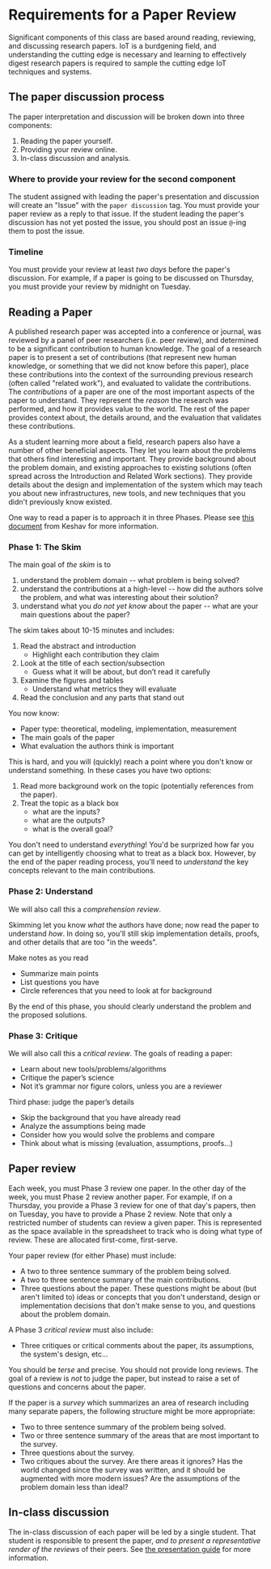 # Requirements for a Paper Review

Significant components of this class are based around reading, reviewing, and discussing research papers.
IoT is a burdgening field, and understanding the cutting edge is necessary and learning to effectively digest research papers is required to sample the cutting edge IoT techniques and systems.

## The paper discussion process

The paper interpretation and discussion will be broken down into three components:

1. Reading the paper yourself.
1. Providing your review online.
1. In-class discussion and analysis.

### Where to provide your review for the second component

The student assigned with leading the paper's presentation and discussion will create an "Issue" with the `paper discussion` tag.
You must provide your paper review as a reply to that issue.
If the student leading the paper's discussion has not yet posted the issue, you should post an issue `@`-ing them to post the issue.

### Timeline

You must provide your review at least *two days* before the paper's discussion.
For example, if a paper is going to be discussed on Thursday, you must provide your review by midnight on Tuesday.

## Reading a Paper

A published research paper was accepted into a conference or journal, was reviewed by a panel of peer researchers (i.e. peer review), and determined to be a significant contribution to human knowledge.
The goal of a research paper is to present a set of contributions (that represent new human knowledge, or something that we did not know before this paper), place these contributions into the context of the surrounding previous research (often called "related work"), and evaluated to validate the contributions.
The *contributions* of a paper are one of the most important aspects of the paper to understand.
They represent the *reason* the research was performed, and how it provides value to the world.
The rest of the paper provides context about, the details around, and the evaluation that validates these contributions.

As a student learning more about a field, research papers also have a number of other beneficial aspects.
They let you learn about the problems that others find interesting and important.
They provide background about the problem domain, and existing approaches to existing solutions (often spread across the Introduction and Related Work sections).
They provide details about the design and implementation of the system which may teach you about new infrastructures, new tools, and new techniques that you didn't previously know existed.

One way to read a paper is to approach it in three Phases.
Please see [this document](https://github.com/gwu-iot/collaboration/blob/master/resources/local_copy/how_to_read_a_paper.pdf) from Keshav for more information.

### Phase 1: The Skim

The main goal of *the skim* is to

1. understand the problem domain -- what problem is being solved?
1. understand the contributions at a high-level -- how did the authors solve the problem, and what was interesting about their solution?
1. understand what you *do not yet know* about the paper -- what are your main questions about the paper?

The skim takes about 10-15 minutes and includes:

1. Read the abstract and introduction
    - Highlight each contribution they claim
2. Look at the title of each section/subsection
    - Guess what it will be about, but don’t read it carefully
3. Examine the figures and tables
    - Understand what metrics they will evaluate
4. Read the conclusion and any parts that stand out

You now know:

- Paper type: theoretical, modeling, implementation, measurement
- The main goals of the paper
- What evaluation the authors think is important

This is hard, and you will (quickly) reach a point where you don't know or understand something.
In these cases you have two options:

1. Read more background work on the topic (potentially references from the paper).
1. Treat the topic as a black box
    - what are the inputs?
    - what are the outputs?
    - what is the overall goal?

You don't need to understand *everything*!
You'd be surprized how far you can get by intelligently choosing what to treat as a black box.
However, by the end of the paper reading process, you'll need to  *understand* the key concepts relevant to the main contributions.

### Phase 2: Understand

We will also call this a *comprehension review*.

Skimming let you know *what* the authors have done; now read the paper to understand *how*.
In doing so, you'll still skip implementation details, proofs, and other details that are too "in the weeds".

Make notes as you read

- Summarize main points
- List questions you have
- Circle references that you need to look at for background

By the end of this phase, you should clearly understand the problem and the proposed solutions.

### Phase 3: Critique

We will also call this a *critical review*.
The goals of reading a paper:

- Learn about new tools/problems/algorithms
- Critique the paper’s science
- Not it’s grammar nor figure colors, unless you are a reviewer

Third phase: judge the paper’s details

- Skip the background that you have already read
- Analyze the assumptions being made
- Consider how you would solve the problems and compare
- Think about what is missing (evaluation, assumptions, proofs...)

## Paper review

Each week, you must Phase 3 review one paper.
In the other day of the week, you must Phase 2 review another paper.
For example, if on a Thursday, you provide a Phase 3 review for one of that day's papers, then on Tuesday, you have to provide a Phase 2 review.
Note that only a restricted number of students can review a given paper.
This is represented as the space available in the spreadsheet to track who is doing what type of review.
These are allocated first-come, first-serve.

Your paper review (for either Phase) must include:

- A two to three sentence summary of the problem being solved.
- A two to three sentence summary of the main contributions.
- Three questions about the paper. These questions might be about (but aren't limited to) ideas or concepts that you don't understand, design or implementation decisions that don't make sense to you, and questions about the problem domain.

A Phase 3 *critical review* must also include:

- Three critiques or critical comments about the paper, its assumptions, the system's design, etc...

You should be *terse* and precise.
You should not provide long reviews.
The goal of a review is *not* to judge the paper, but instead to raise a set of questions and concerns about the paper.

If the paper is a *survey* which summarizes an area of research including many separate papers, the following structure might be more appropriate:

- Two to three sentence summary of the problem being solved.
- Two or three sentence summary of the areas that are most important to the survey.
- Three questions about the survey.
- Two critiques about the survey.
    Are there areas it ignores?
    Has the world changed since the survey was written, and it should be augmented with more modern issues?
    Are the assumptions of the problem domain less than ideal?

## In-class discussion

The in-class discussion of each paper will be led by a single student.
That student is responsible to present the paper, *and to present a representative render of the reviews* of their peers.
See [the presentation guide](https://github.com/gwu-iot/collaboration/blob/master/discussion_leader.md) for more information.
